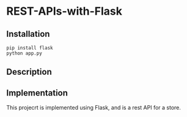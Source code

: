 # REST-APIs-with-Flask

## Installation

```
pip install flask
python app.py
```

## Description

## Implementation


This projecrt is implemented using Flask, and is a rest API for a store.


